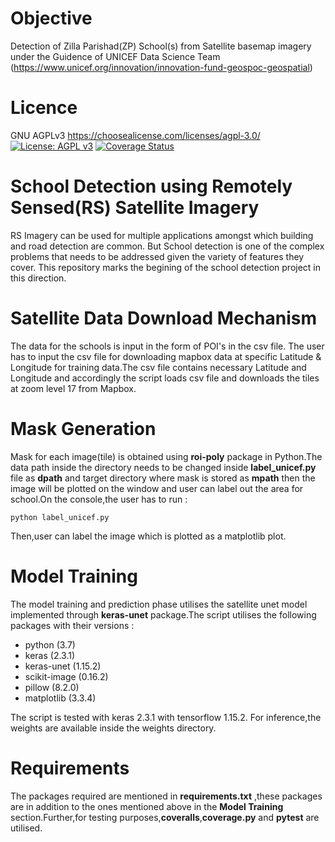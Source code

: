 # Objective
Detection of Zilla Parishad(ZP) School(s) from Satellite basemap imagery under the Guidence of UNICEF Data Science Team (https://www.unicef.org/innovation/innovation-fund-geospoc-geospatial)

# Licence
GNU AGPLv3 https://choosealicense.com/licenses/agpl-3.0/
[![License: AGPL v3](https://img.shields.io/badge/License-AGPL%20v3-blue.svg)](https://www.gnu.org/licenses/agpl-3.0)
[![Coverage Status](https://coveralls.io/repos/github/geospoc/rural-school-mapper/badge.svg?branch=master&kill_cache=1)](https://coveralls.io/github/geospoc/rural-school-mapper?branch=master)

# School Detection using Remotely Sensed(RS) Satellite Imagery

RS Imagery can be used for multiple applications amongst which building and road detection are common. But School detection is one of the complex problems that needs to be addressed given the variety of features they cover. This repository marks the begining of the school detection project in this direction.



# Satellite Data Download Mechanism

The data for the schools is input in the form of POI's in the csv file. The user has to input the csv file for downloading mapbox  data at specific Latitude & Longitude for training data.The csv file contains necessary Latitude and Longitude and accordingly the script loads csv file and downloads the tiles at zoom level 17 from Mapbox.


# Mask Generation

Mask for each image(tile) is obtained using **roi-poly** package in Python.The data path inside the directory needs to be changed inside **label_unicef.py** file as **dpath** and target directory where mask is stored as **mpath** then the image will be plotted on the window and user can label out the area for school.On the console,the user has to run :

```
python label_unicef.py

```

Then,user can label the image which is plotted as a matplotlib plot.


# Model Training

The model training and prediction phase utilises the satellite unet model implemented through **keras-unet** package.The script utilises the following packages with their versions :

* python (3.7)
* keras (2.3.1)
* keras-unet (1.15.2)
* scikit-image (0.16.2)
* pillow (8.2.0)
* matplotlib (3.3.4)

The script is tested with keras 2.3.1 with tensorflow 1.15.2. 
For inference,the weights are available inside the weights directory.


# Requirements

The packages required are mentioned in **requirements.txt** ,these packages are in addition to the ones mentioned above in the **Model Training** section.Further,for testing purposes,**coveralls**,**coverage.py** and **pytest** are utilised.


 


